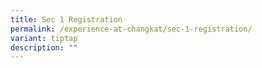 ```yaml
---
title: Sec 1 Registration
permalink: /experience-at-changkat/sec-1-registration/
variant: tiptap
description: ""
---
```

